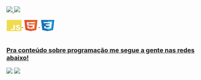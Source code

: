 <div>
   <a href="https://github.com/Eliezzerr">
   <img height="180em" src="https://github-readme-stats.vercel.app/api?username=Eliezzerr&show_icons=true&theme=dracula&include_all_commits=true&count_private=true"/>
   <img height="180em" src="https://github-readme-stats.vercel.app/api/top-langs/?username=Eliezzerr&layout=compact&langs_count=6&theme=tokyonight"/>
</div>
    
<div style="display: inline_block"><br>
  <img align="center" alt="Js" height="30" width="40" src="https://raw.githubusercontent.com/devicons/devicon/master/icons/javascript/javascript-plain.svg">
  <img align="center" alt="HTML" height="30" width="40" src="https://raw.githubusercontent.com/devicons/devicon/master/icons/html5/html5-original.svg">
  <img align="center" alt="CSS" height="30" width="40" src="https://raw.githubusercontent.com/devicons/devicon/master/icons/css3/css3-original.svg">
</div>
 
<br>
 
### Pra conteúdo sobre programação me segue a gente nas redes abaixo!
 
<div> 
 <a href = "mailto:Elicardoso645@gmail.com"><img src="https://img.shields.io/badge/-Gmail-%23333?style=for-the-badge&logo=gmail&logoColor=white" ></a>
 <a href = "https://www.linkedin.com/feed/"><img src="https://img.shields.io/badge/linkedin-%23333?style=for-the-badge&logo=linkedin&logoColor=blue"></a>
 
          
           
</div>
